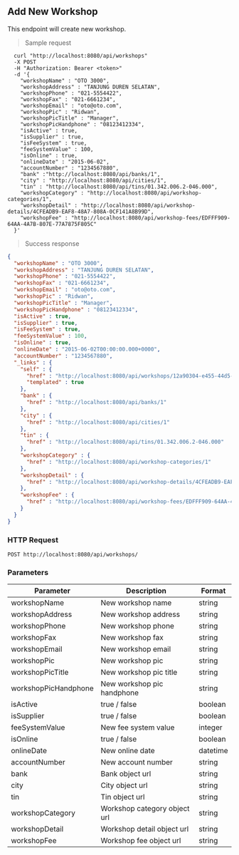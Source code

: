 ## Add New Workshop
This endpoint will create new workshop.

> Sample request

```shell
  curl "http://localhost:8080/api/workshops"
  -X POST
  -H "Authorization: Bearer <token>"
  -d '{
    "workshopName" : "OTO 3000",
    "workshopAddress" : "TANJUNG DUREN SELATAN",
    "workshopPhone" : "021-5554422",
    "workshopFax" : "021-6661234",
    "workshopEmail" : "oto@oto.com",
    "workshopPic" : "Ridwan",
    "workshopPicTitle" : "Manager",
    "workshopPicHandphone" : "08123412334",
    "isActive" : true,
    "isSupplier" : true,
    "isFeeSystem" : true,
    "feeSystemValue" : 100,
    "isOnline" : true,
    "onlineDate" : "2015-06-02",
    "accountNumber" : "1234567880",
    "bank" :"http://localhost:8080/api/banks/1",
    "city" : "http://localhost:8080/api/cities/1",
    "tin" : "http://localhost:8080/api/tins/01.342.006.2-046.000",
    "workshopCategory" : "http://localhost:8080/api/workshop-categories/1",
    "workshopDetail" : "http://localhost:8080/api/workshop-details/4CFEADB9-EAF8-48A7-808A-0CF141A8B99D",
    "workshopFee" : "http://localhost:8080/api/workshop-fees/EDFFF909-64AA-4A7B-807E-77A7875F805C"
  }'
```

> Success response

```json
{
  "workshopName" : "OTO 3000",
  "workshopAddress" : "TANJUNG DUREN SELATAN",
  "workshopPhone" : "021-5554422",
  "workshopFax" : "021-6661234",
  "workshopEmail" : "oto@oto.com",
  "workshopPic" : "Ridwan",
  "workshopPicTitle" : "Manager",
  "workshopPicHandphone" : "08123412334",
  "isActive" : true,
  "isSupplier" : true,
  "isFeeSystem" : true,
  "feeSystemValue" : 100,
  "isOnline" : true,
  "onlineDate" : "2015-06-02T00:00:00.000+0000",
  "accountNumber" : "1234567880",
  "_links" : {
    "self" : {
      "href" : "http://localhost:8080/api/workshops/12a90304-e455-44d5-ada0-a4aa657f8416{?projection}",
      "templated" : true
    },
    "bank" : {
      "href" : "http://localhost:8080/api/banks/1"
    },
    "city" : {
      "href" : "http://localhost:8080/api/cities/1"
    },
    "tin" : {
      "href" : "http://localhost:8080/api/tins/01.342.006.2-046.000"
    },
    "workshopCategory" : {
      "href" : "http://localhost:8080/api/workshop-categories/1"
    },
    "workshopDetail" : {
      "href" : "http://localhost:8080/api/workshop-details/4CFEADB9-EAF8-48A7-808A-0CF141A8B99D"
    },
    "workshopFee" : {
      "href" : "http://localhost:8080/api/workshop-fees/EDFFF909-64AA-4A7B-807E-77A7875F805C"
    }
  }
}
```

### HTTP Request

`POST http://localhost:8080/api/workshops/`

###  Parameters

Parameter | Description | Format
--------- | ----------- | ---------
workshopName | New workshop name | string
workshopAddress | New workshop address | string
workshopPhone | New workshop phone | string
workshopFax | New workshop fax | string
workshopEmail | New workshop email | string
workshopPic | New workshop pic | string
workshopPicTitle | New workshop pic title | string
workshopPicHandphone | New workshop pic handphone | string
isActive | true / false | boolean
isSupplier | true / false | boolean
feeSystemValue | New fee system value | integer
isOnline | true / false | boolean
onlineDate | New online date | datetime
accountNumber | New account number | string
bank | Bank object url | string
city | City object url | string
tin | Tin object url | string
workshopCategory | Workshop category object url | string
workshopDetail | Workshop detail object url | string
workshopFee | Workshop fee object url | string
